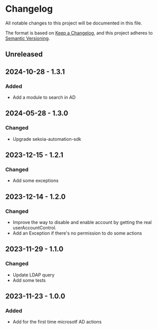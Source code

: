 # Changelog

All notable changes to this project will be documented in this file.

The format is based on [Keep a Changelog](https://keepachangelog.com/en/1.0.0/),
and this project adheres to [Semantic Versioning](https://semver.org/spec/v2.0.0.html).

## Unreleased
## 2024-10-28 - 1.3.1

### Added

- Add a module to search in AD

## 2024-05-28 - 1.3.0

### Changed

- Upgrade sekoia-automation-sdk

## 2023-12-15 - 1.2.1

### Changed

- Add some exceptions

## 2023-12-14 - 1.2.0

### Changed

- Improve the way to disable and enable account by getting the real userAccountControl.
- Add an Exception if there's no permission to do some actions

## 2023-11-29 - 1.1.0

### Changed

- Update LDAP query
- Add some tests

## 2023-11-23 - 1.0.0

### Added

- Add for the first time microsotf AD actions
